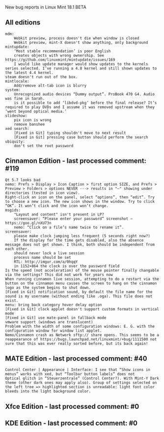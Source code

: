 New bug reports in Linux Mint 18.1 BETA

All editions
------------
    mdm:
        Webkit preview, process doesn't die when window is closed
        Webkit preview, mint-X doesn't show anything, only background
    mintupdate:
        ‘Most stable recommendation’ is poor English
        creates objects with wrong ownership. See https://github.com/linuxmint/mintupdate/issues/169
        I would like update manager would show updates to the kernels series selected. I’ve running a 4.8 kernel and still shown updates to the latest 4.4 kernel.
    steam doesn't run out of the box.
    mintlocale:
        Add/remove alt-tab icon is blurry
    system:
        Unrecognized audio devices “Dummy output”. ProBook 470 G4. Audio was fine in Sarah.
        is it possible to add ‘libdvd-pkg’ before the final release? It’s required to play DVDs and I assume it was removed upstream when they ‘went beyond optical media.’
    slideshow:
        pix icon is wrong
        remove banshee
    xed search:
        [Fixed in Git] typing shouldn't move to next result
        [Fixed in Git] pressing case button should perform the search
    ubiquity:
        don't set the root password

Cinnamon Edition - last processed comment: #119
-----------------------------------------------
    Qt 5.7 looks bad
    nemo: Prefs > Display > Icon Caption > first option SIZE, and Prefs > Preview > Folders > options NEVER ---> results in "–" showing under directories (tested in icon view).
    Right-click an icon on the panel, select “options”, then “edit”. Try to choose a new icon. The new icon shows in the window. Try to click “OK”. It won’t click and the icon won’t change.
    msgids:
        "Layout and content" isn't present in LP?
        screensaver: “Please enter your password” screenshot – https://goo.gl/nXU73n
        nemo: “Click on a file’s name twice to rename it”.
    screensaver:
        please make clock jumping less frequent (5 seconds right now?)
        If the display for the time gets disabled, also the absence message does not get shown. I think, both should be independent from each other.
        should never lock a live session
        process name should be set
        RTL: http://imgur.com/a/0hqqY
        in 1152×864 the clock is over the password field
    Is the speed (not acceleration) of the mouse pointer finally changable via the settings? This did not work for years now
    When running cinnamon live session, attempting to do a restart via the button on the cinnamon menu causes the screen to hang on the cinnamon logo as the system begins to shut down.
    [Fixed in Git] notification sound, by default the file name for the sound is my username (without ending like .oga). This file does not exist.
    menu: bring back category hover delay option
    [Fixed in Git] clock applet doesn't support custom formats in vertical mode
    [Fixed in Git] use mate-panel in fallback mode
    vmware support (windows are translucent)
    Problem with the width of some configuration windows: E. G. with the configuration window for window list applet.
    Nemo/Cinnamon crash as Network sftp:// share opens. This seems to be a reappearance of https://bugs.launchpad.net/linuxmint/+bug/1111500 not sure that this was ever really sorted before, but its back again!

MATE Edition - last processed comment: #40
------------------------------------------
    Control Center | Appearance | Interface: I see that “Show icons in menus” works with xed, but “Toolbar button labels” does not
    Optical glitch in “Steuerzentrale” (Control Center?). With Mint-Y Dark theme (other dark ones may apply also). Group of settings selected on the left tree => highlighted section is unreadable: light font color bleeds into the light background color.

Xfce Edition - last processed comment: #0
-------------------------------------------

KDE Edition - last processed comment: #0
-----------------------------------------

